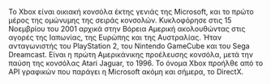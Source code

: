 Το Xbox είναι οικιακή κονσόλα έκτης γενιάς της Microsoft, και το πρώτο μέρος της ομώνυμης της σειράς κονσολών. Κυκλοφόρησε στις 15 Νοεμβρίου του 2001 αρχικά στην Βόρεια Αμερική ακολουθώντας στις αγορές της Ιαπωνίας, της Ευρώπης και της Αυστραλίας. Ήταν ανταγωνιστής του PlayStation 2, του Nintendo GameCube και του Sega Dreamcast. Είναι η πρώτη Αμερικάνικης προέλευσης κονσόλα, μετά την παύση της κονσόλας Atari Jaguar, το 1996. Το όνομα Xbox προήλθε από τo API γραφικών που παράγει η Microsoft ακόμη και σήμερα, το DirectX.
